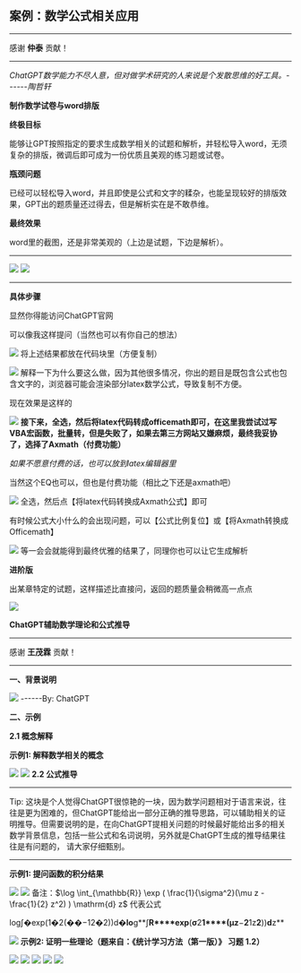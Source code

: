 ## 案例：数学公式相关应用

---

感谢 **仲泰** 贡献！

---

*ChatGPT数学能力不尽人意，但对做学术研究的人来说是个发散思维的好工具。------陶哲轩*

**制作数学试卷与word排版**

**终极目标**

能够让GPT按照指定的要求生成数学相关的试题和解析，并轻松导入word，无须复杂的排版，微调后即可成为一份优质且美观的练习题或试卷。

**瓶颈问题**

已经可以轻松导入word，并且即使是公式和文字的糅杂，也能呈现较好的排版效果，GPT出的题质量还过得去，但是解析实在是不敢恭维。

**最终效果**

word里的截图，还是非常美观的（上边是试题，下边是解析）。

---

![](https://oss.linklearner.com/chatgpt/img/folder3/%E6%95%B0%E5%AD%A6%E5%85%AC%E5%BC%8F%E7%9B%B8%E5%85%B3%E5%BA%94%E7%94%A8/image1.png) ![](https://oss.linklearner.com/chatgpt/img/folder3/%E6%95%B0%E5%AD%A6%E5%85%AC%E5%BC%8F%E7%9B%B8%E5%85%B3%E5%BA%94%E7%94%A8/image12.png)

---

**具体步骤**

显然你得能访问ChatGPT官网

可以像我这样提问（当然也可以有你自己的想法）

![](https://oss.linklearner.com/chatgpt/img/folder3/%E6%95%B0%E5%AD%A6%E5%85%AC%E5%BC%8F%E7%9B%B8%E5%85%B3%E5%BA%94%E7%94%A8/image13.png) 将上述结果都放在代码块里（方便复制）

![](https://oss.linklearner.com/chatgpt/img/folder3/%E6%95%B0%E5%AD%A6%E5%85%AC%E5%BC%8F%E7%9B%B8%E5%85%B3%E5%BA%94%E7%94%A8/image14.png) 解释一下为什么要这么做，因为其他很多情况，你出的题目是既包含公式也包含文字的，浏览器可能会渲染部分latex数学公式，导致复制不方便。

现在效果是这样的

![](https://oss.linklearner.com/chatgpt/img/folder3/%E6%95%B0%E5%AD%A6%E5%85%AC%E5%BC%8F%E7%9B%B8%E5%85%B3%E5%BA%94%E7%94%A8/image15.png) **接下来，全选，然后将latex代码转成officemath即可，在这里我尝试过写VBA宏函数，批量转，但是失败了，如果去第三方网站又嫌麻烦，最终我妥协了，选择了Axmath（付费功能）**

*如果不愿意付费的话，也可以放到latex编辑器里*

当然这个EQ也可以，但也是付费功能（相比之下还是axmath吧）

![](https://oss.linklearner.com/chatgpt/img/folder3/%E6%95%B0%E5%AD%A6%E5%85%AC%E5%BC%8F%E7%9B%B8%E5%85%B3%E5%BA%94%E7%94%A8/image16.png) 全选，然后点【将latex代码转换成Axmath公式】即可

有时候公式大小什么的会出现问题，可以【公式比例复位】或【将Axmath转换成Officemath】

![](https://oss.linklearner.com/chatgpt/img/folder3/%E6%95%B0%E5%AD%A6%E5%85%AC%E5%BC%8F%E7%9B%B8%E5%85%B3%E5%BA%94%E7%94%A8/image17.png) 等一会会就能得到最终优雅的结果了，同理你也可以让它生成解析

**进阶版**

出某章特定的试题，这样描述比直接问，返回的题质量会稍微高一点点

![](https://oss.linklearner.com/chatgpt/img/folder3/%E6%95%B0%E5%AD%A6%E5%85%AC%E5%BC%8F%E7%9B%B8%E5%85%B3%E5%BA%94%E7%94%A8/image18.png)

**ChatGPT辅助数学理论和公式推导**

---

感谢 **王茂霖** 贡献！

---

**一、背景说明**

![](https://oss.linklearner.com/chatgpt/img/folder3/%E6%95%B0%E5%AD%A6%E5%85%AC%E5%BC%8F%E7%9B%B8%E5%85%B3%E5%BA%94%E7%94%A8/image19.png) ------By: ChatGPT

**二、示例**

**2.1 概念解释**

**示例1: 解释数学相关的概念**

![](https://oss.linklearner.com/chatgpt/img/folder3/%E6%95%B0%E5%AD%A6%E5%85%AC%E5%BC%8F%E7%9B%B8%E5%85%B3%E5%BA%94%E7%94%A8/image2.png) ![](https://oss.linklearner.com/chatgpt/img/folder3/%E6%95%B0%E5%AD%A6%E5%85%AC%E5%BC%8F%E7%9B%B8%E5%85%B3%E5%BA%94%E7%94%A8/image3.png) **2.2 公式推导**

---

Tip: 这块是个人觉得ChatGPT很惊艳的一块，因为数学问题相对于语言来说，往往是更为困难的，但ChatGPT能给出一部分正确的推导思路，可以辅助相关的证明推导。但需要说明的是，在向ChatGPT提相关问题的时候最好能给出多的相关数学背景信息，包括一些公式和名词说明，另外就是ChatGPT生成的推导结果往往是有问题的， 请大家仔细甄别。

---

**示例1: 提问函数的积分结果**

![](https://oss.linklearner.com/chatgpt/img/folder3/%E6%95%B0%E5%AD%A6%E5%85%AC%E5%BC%8F%E7%9B%B8%E5%85%B3%E5%BA%94%E7%94%A8/image4.png) ![](https://oss.linklearner.com/chatgpt/img/folder3/%E6%95%B0%E5%AD%A6%E5%85%AC%E5%BC%8F%E7%9B%B8%E5%85%B3%E5%BA%94%E7%94%A8/image5.png) 备注：$\log \int_{\mathbb{R}} \exp ( \frac{1}{\sigma^2}(\mu z - \frac{1}{2} z^2) ) \mathrm{d} z$ 代表公式

log⁡∫�exp⁡(1�2(��−12�2))d�**lo**g**∫**R****exp**(**σ**2**1****(**μ**z**−**2**1z**2**))**d**z**

![](https://oss.linklearner.com/chatgpt/img/folder3/%E6%95%B0%E5%AD%A6%E5%85%AC%E5%BC%8F%E7%9B%B8%E5%85%B3%E5%BA%94%E7%94%A8/image6.png) **示例2: 证明一些理论（题来自：《统计学习方法（第一版）》 习题 1.2）**

![](https://oss.linklearner.com/chatgpt/img/folder3/%E6%95%B0%E5%AD%A6%E5%85%AC%E5%BC%8F%E7%9B%B8%E5%85%B3%E5%BA%94%E7%94%A8/image7.png) ![](https://oss.linklearner.com/chatgpt/img/folder3/%E6%95%B0%E5%AD%A6%E5%85%AC%E5%BC%8F%E7%9B%B8%E5%85%B3%E5%BA%94%E7%94%A8/image8.png) ![](https://oss.linklearner.com/chatgpt/img/folder3/%E6%95%B0%E5%AD%A6%E5%85%AC%E5%BC%8F%E7%9B%B8%E5%85%B3%E5%BA%94%E7%94%A8/image9.png) ![](https://oss.linklearner.com/chatgpt/img/folder3/%E6%95%B0%E5%AD%A6%E5%85%AC%E5%BC%8F%E7%9B%B8%E5%85%B3%E5%BA%94%E7%94%A8/image10.png) ![](https://oss.linklearner.com/chatgpt/img/folder3/%E6%95%B0%E5%AD%A6%E5%85%AC%E5%BC%8F%E7%9B%B8%E5%85%B3%E5%BA%94%E7%94%A8/image11.png)
